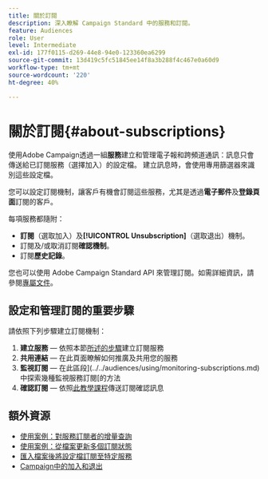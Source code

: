 ```yaml
---
title: 關於訂閱
description: 深入瞭解 Campaign Standard 中的服務和訂閱。
feature: Audiences
role: User
level: Intermediate
exl-id: 177f0115-d269-44e8-94e0-123360ea6299
source-git-commit: 13d419c5fc51845ee14f8a3b288f4c467e0a60d9
workflow-type: tm+mt
source-wordcount: '220'
ht-degree: 40%

---
```


# 關於訂閱{#about-subscriptions}

使用Adobe Campaign透過一組&#x200B;**服務**&#x200B;建立和管理電子報和跨頻道通訊：訊息只會傳送給已訂閱服務（選擇加入）的設定檔。 建立訊息時，會使用專用篩選器來識別這些設定檔。

您可以設定訂閱機制，讓客戶有機會訂閱這些服務，尤其是透過&#x200B;**電子郵件**&#x200B;及&#x200B;**登錄頁面**&#x200B;訂閱的客戶。

每項服務都隨附：

* **訂閱**（選取加入）及&#x200B;**[!UICONTROL Unsubscription]**（選取退出）機制。
* 訂閱及/或取消訂閱&#x200B;**確認機制**。
* 訂閱&#x200B;**歷史記錄**。

您也可以使用 Adobe Campaign Standard API 來管理訂閱。如需詳細資訊，請參閱[專屬文件](../../api/using/creating-a-service.md)。

## 設定和管理訂閱的重要步驟

請依照下列步驟建立訂閱機制：

1. **建立服務** — 依照本節[所述的步驟](../../audiences/using/creating-a-service.md)建立訂閱服務
1. **共用連結** — 在此頁面瞭解如何推廣及共用您的服務[](../../audiences/using/promoting-a-service.md)
1. **監視訂閱** — 在此區段](../../audiences/using/monitoring-subscriptions.md)中探索幾種監視服務訂閱[的方法
1. **確認訂閱** — 依照[此教學課程](../../audiences/using/confirming-subscription-to-a-service.md)傳送訂閱確認訊息

## 額外資源

* [使用案例：對服務訂閱者的增量查詢](../../automating/using/incremental-query-on-subscribers.md)
* [使用案例：從檔案更新多個訂閱狀態](../../automating/using/updating-subscriptions-from-file.md)
* [匯入檔案後將設定檔訂閱至特定服務](../../automating/using/subscribing-profiles-from-file.md)
* [Campaign中的加入和退出](../../audiences/using/about-opt-in-and-opt-out-in-campaign.md)
